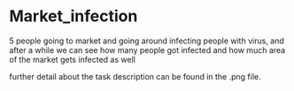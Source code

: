 # Market_infection
5 people going to market and going around infecting people with virus, and after a while
we can see how many people got infected and how much area of the market gets infected as well

further detail about the task description can be found in the .png file.
